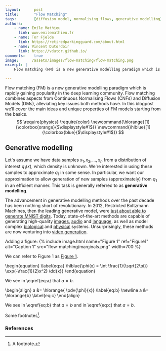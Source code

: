 ```yaml
---
layout:      post
title:       "Flow Matching"
tags:        [diffusion model, normalising flows, generative modelling]
authors:
    - name: Emile Mathieu
      link: www.emilemathieu.fr
    - name: Tor Fjelde
      link: https://retiredparkingguard.com/about.html
    - name: Vincent Dutordoir
      link: https://vdutor.github.io/
comments:    true
image:      /assets/images/flow-matching/flow-matching.png
excerpt: |
    Flow matching (FM) is a new generative modelling paradigm which is rapidly gaining popularity in the deep learning community. Flow matching combines aspects from Continuous Normalising Flows (CNFs) and Diffusion Models (DMs), alleviating key issues both methods have. In this blogpost we’ll cover the main ideas and unique properties of FM models starting from the basics.

---
```


Flow matching (FM) is a new generative modelling paradigm which is rapidly gaining popularity in the deep learning community. Flow matching combines aspects from Continuous Normalising Flows (CNFs) and Diffusion Models (DMs), alleviating key issues both methods have. In this blogpost we’ll cover the main ideas and unique properties of FM models starting from the basics.
$$
\require{physics}
\require{color}
\newcommand{\hlorange}[1]{\colorbox{orange}{$\displaystyle#1$}}
\newcommand{\hlblue}[1]{\colorbox{blue}{$\displaystyle#1$}}
$$

## Generative modelling

Let's assume we have data samples $x_1, x_2, \ldots, x_n$ from a distribution of interest $q_1(x)$, which density is unknown. We're interested in using these samples to approximate $q_1$ in some sense.  In particular, we want our approximation to allow generation of new samples (approximately) from $q_1$ in an efficient manner. This task is generally referred to as **generative modelling**.

The advancement in generative modelling methods over the past decade has been nothing short of revolutionary. In 2012, Restricted Boltzmann Machines, then the leading generative model, were [just about able to generate MNIST digits](https://physics.bu.edu/~pankajm/ML-Notebooks/HTML/NB17_CXVI_RBM_mnist.html). Today, state-of-the-art methods are capable of generating high-quality [images](https://openai.com/dall-e-3), [audio](https://deepmind.google/discover/blog/transforming-the-future-of-music-creation/) and [language](https://arxiv.org/pdf/2305.14671.pdf), as well as model complex [biological](https://www.nature.com/articles/s41586-023-06415-8) and [physical](https://deepmind.google/discover/blog/nowcasting-the-next-hour-of-rain/) systems. Unsurprisingly, these methods are now venturing into [video generation](https://imagen.research.google/video/).

Adding a figure:
{% include image.html
  name="Figure 1"
  ref="Figure1"
  alt="Caption 1"
  src="flow-matching/marginals.png"
  width=700
%}

We can refer to Figure 1 as [Figure 1](#figure-Figure1).

\begin{equation}
\label{eq:a}
   \hlblue{\phi(x) = \int \frac{1}{\sqrt{2\pi}} \exp(-\frac{1}{2}x^2) \dd{x}}
\end{equation}

We see in \eqref{eq:a} that $a = b$.

\begin{align}
   a &= \hlorange{ \pdv{\phi}{x}} \label{eq:b} \newline
    a &= \hlorange{b} \label{eq:c}
\end{align}

We see in \eqref{eq:b} that $a = b$ and in \eqref{eq:c} that $a = b$.


Some footnotes[^footnote-test].



### References


[^footnote-test]: A footnote.
